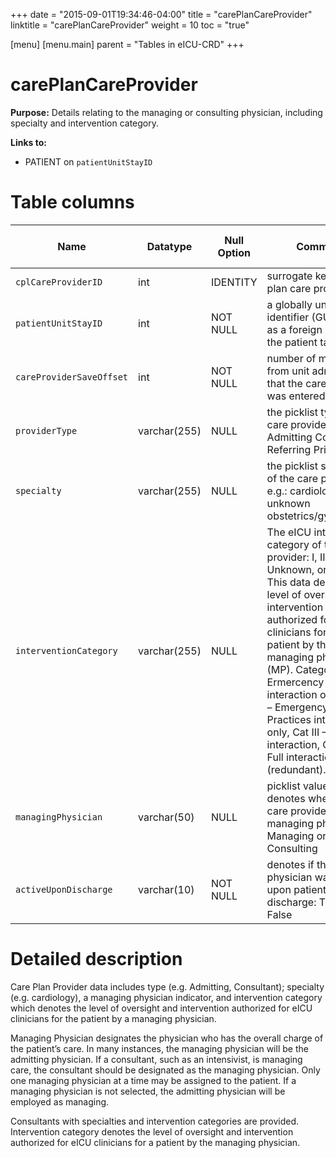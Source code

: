 +++
date = "2015-09-01T19:34:46-04:00"
title = "carePlanCareProvider"
linktitle = "carePlanCareProvider"
weight = 10
toc = "true"

[menu]
  [menu.main]
    parent = "Tables in eICU-CRD"
+++

# carePlanCareProvider

**Purpose:** Details relating to the managing or consulting physician, including specialty and intervention category.

**Links to:**

* PATIENT on `patientUnitStayID`

<!-- # Important considerations

* To follow. -->

# Table columns

Name | Datatype | Null Option | Comment | Is Key | Stored Transformed Created
---- | ---- | ---- | ---- | ---- | ----
`cplCareProviderID` | int | IDENTITY | surrogate key for care plan care provider | PK | C
`patientUnitStayID` | int | NOT NULL | a globally unique identifier (GUID) used as a foreign key link to the patient table | Fk | C
`careProviderSaveOffset` | int | NOT NULL | number of minutes from unit admit time that the care provider was entered |  | C
`providerType` | varchar(255) | NULL | the picklist type of the care provider: Admitting Consultant Referring Primary |  | S
`specialty` | varchar(255) | NULL | the picklist specialty of the care provider e.g.: cardiology unknown obstetrics/gynecology |  | S
`interventionCategory` | varchar(255) | NULL | The eICU intervention category of the care provider: I, II, III, IV, Unknown, or NULL. This data denotes the level of oversight and intervention authorized for eICU clinicians for this patient by the managing physician (MP). Category I – Ermercency interaction only, Cat II – Emergency and Best Practices intervention only, Cat III – Full interaction, Cat IV - Full interaction (redundant). |  | S
`managingPhysician` | varchar(50) | NULL | picklist value which denotes whether this care provider is the managing physician: Managing or Consulting |  | S
`activeUponDischarge` | varchar(10) | NOT NULL | denotes if this physician was active upon patient discharge: True or False |  | S

# Detailed description

Care Plan Provider data includes type (e.g. Admitting, Consultant); specialty (e.g. cardiology), a managing physician indicator, and intervention category which denotes the level of oversight and intervention authorized for eICU clinicians for the patient by a managing physician.

Managing Physician designates the physician who has the overall charge of the patient’s care. In many instances, the managing physician will be the admitting physician. If a consultant, such as an intensivist, is managing care, the consultant should be designated as the managing physician. Only one managing physician at a time may be assigned to the patient. If a managing physician is not selected, the admitting physician will be employed as managing.

Consultants with specialties and intervention categories are provided. Intervention category denotes the level of oversight and intervention authorized for eICU clinicians for a patient by the managing physician.
